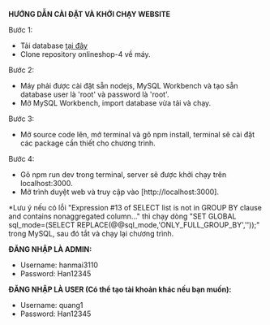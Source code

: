 **HƯỚNG DẪN CÀI ĐẶT VÀ KHỞI CHẠY WEBSITE**

Bước 1: 
- Tải database [tại đây](https://drive.google.com/file/d/1Um96BkZwqpZPE8O-V7U4e-KI8Y7Mpd4M/view?usp=sharing)
- Clone repository onlineshop-4 về máy.


Bước 2: 
- Máy phải được cài đặt sẵn nodejs, MySQL Workbench và tạo sẵn database user là 'root' và password là 'root'.
- Mở MySQL Workbench, import database vừa tải và chạy.


Bước 3: 
- Mở source code lên, mở terminal và gõ npm install, terminal sẽ cài đặt các package cần thiết cho chương trình.


Bước 4: 
- Gõ npm run dev trong terminal, server sẽ được khởi chạy trên localhost:3000.
- Mở trình duyệt web và truy cập vào [http://localhost:3000].


*Lưu ý nếu có lỗi "Expression #13 of SELECT list is not in GROUP BY clause and contains nonaggregated column..." thì chạy dòng "SET GLOBAL sql_mode=(SELECT REPLACE(@@sql_mode,'ONLY_FULL_GROUP_BY',''));" trong MySQL, sau đó tắt và chạy lại chương trình.

**ĐĂNG NHẬP LÀ ADMIN:**
- Username: hanmai3110
- Password: Han12345

**ĐĂNG NHẬP LÀ USER (Có thể tạo tài khoản khác nếu bạn muốn):**
- Username: quang1
- Password: Han12345
